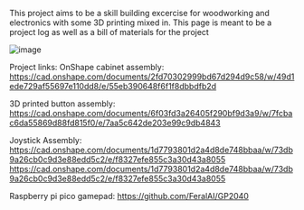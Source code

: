 This project aims to be a skill building excercise for woodworking and electronics with some 3D printing mixed in.
This page is meant to be a project log as well as a bill of materials for the project

![image](https://github.com/cgowen/arcade/assets/11225132/fd885cb8-b83b-445f-97eb-3cce658316ed)

Project links:
OnShape cabinet assembly: https://cad.onshape.com/documents/2fd70302999bd67d294d9c58/w/49d1ede729af55697e110dd8/e/55eb390648f6f1f8dbbdfb2d

3D printed button assembly: https://cad.onshape.com/documents/6f03fd3a26405f290bf9d3a9/w/7fcbac6da55869d88fd815f0/e/7aa5c642de203e99c9db4843

Joystick Assembly: https://cad.onshape.com/documents/1d7793801d2a4d8de748bbaa/w/73db9a26cb0c9d3e88edd5c2/e/f8327efe855c3a30d43a8055
https://cad.onshape.com/documents/1d7793801d2a4d8de748bbaa/w/73db9a26cb0c9d3e88edd5c2/e/f8327efe855c3a30d43a8055

Raspberry pi pico gamepad: https://github.com/FeralAI/GP2040
